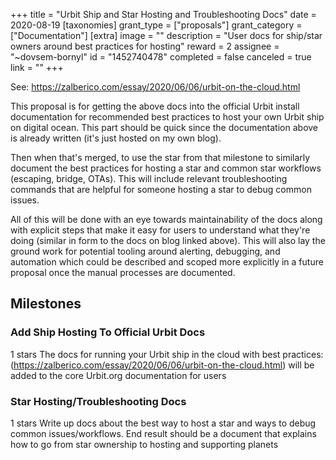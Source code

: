 +++
title = "Urbit Ship and Star Hosting and Troubleshooting Docs"
date = 2020-08-19
[taxonomies]
grant_type = ["proposals"]
grant_category = ["Documentation"]
[extra]
image = ""
description = "User docs for ship/star owners around best practices for hosting"
reward = 2
assignee = "~dovsem-bornyl"
id = "1452740478"
completed = false
canceled = true
link = ""
+++

See: https://zalberico.com/essay/2020/06/06/urbit-on-the-cloud.html

This proposal is for getting the above docs into the official Urbit install documentation for recommended best practices to host your own Urbit ship on digital ocean. This part should be quick since the documentation above is already written (it's just hosted on my own blog).

Then when that's merged, to use the star from that milestone to similarly document the best practices for hosting a star and common star workflows (escaping, bridge, OTAs). This will include relevant troubleshooting commands that are helpful for someone hosting a star to debug common issues.

All of this will be done with an eye towards maintainability of the docs along with explicit steps that make it easy for users to understand what they're doing (similar in form to the docs on blog linked above). This will also lay the ground work for potential tooling around alerting, debugging, and automation which could be described and scoped more explicitly in a future proposal once the manual processes are documented.

## Milestones


### Add Ship Hosting To Official Urbit Docs
1 stars
The docs for running your Urbit ship in the cloud with best practices: (https://zalberico.com/essay/2020/06/06/urbit-on-the-cloud.html) will be added to the core Urbit.org documentation for users


### Star Hosting/Troubleshooting Docs
1 stars
Write up docs about the best way to host a star and ways to debug common issues/workflows. End result should be a document that explains how to go from star ownership to hosting and supporting planets

    
